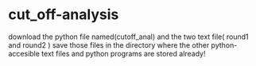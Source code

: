 # cut_off-analysis
download the python file named(cutoff_anal) and the two text file( round1 and round2 )
save those files in the directory where the other python-accesible text files and python programs are stored already!
